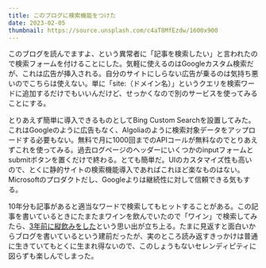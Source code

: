 ```yaml
---
title: このブログに検索機能をつけた
date: 2023-02-05
thumbnail: https://source.unsplash.com/c4aT8MfEzdw/1600x900
---
```


このブログを読んでますよ、という異常者に「記事を検索したい」と言われたので検索フォームを付けることにした。気軽に使えるのはGoogleカスタム検索だが、これは広告が挿入される。自分のサイトにしらない広告が乗るのは気持ち悪いのでこちらは使えない。単に「site:（ドメイン名）」というクエリを検索ワードに追加するだけでもいいんだけど、せっかくなので別のサービスを使ってみることにする。

とりあえず簡単に導入できるものとしてBing Custom Searchを設置してみた。これはGoogleのように広告もなく、Algoliaのように検索対象データをアップロードする必要もない。無料で月に1000回までのAPIコールが無料なのでとりあえずこれを使ってみる。過去ログページのヘッダーにいくつかのinputフォームとsubmitボタンを置くだけで終わる。とても簡単だ。UIのカスタマイズ性も高いので、とくに静的サイトの検索機能導入であればこれほど楽なものはない。Microsoftのプロダクトだし、Googleよりは継続性に対して信頼できる気もする。

10年分も記事があると適当なワードで検索してもヒットすることがある。この記事を書いているときにたまたまワインを飲んでいたので「ワイン」で検索してみたら、[3年前に縦飲みをした](/post/1600780592/)という思い出が立ち上る。たまに見返すと面白いからブログを書いているという建前だったが、実のところ読み返すきっかけは普通に生きていてもとくに生まれ得ないので、このしょうもないセレンディピティに図らずも楽しんでしまった。

